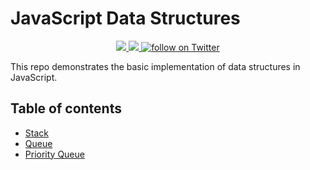 # JavaScript Data Structures

<p align="center">
    <a href="https://circleci.com/gh/jsnoob921/js-data-structures/tree/main.svg?style=svg" alt="CircleCI">
        <img src="https://circleci.com/gh/jsnoob921/js-data-structures/tree/main.svg?style=svg" />
    </a>
    <a href="https://coveralls.io/repos/github/jsnoob921/js-data-structures/badge.svg?branch=main" alt="Coverage">
        <img src="https://coveralls.io/repos/github/jsnoob921/js-data-structures/badge.svg?branch=main" />
    </a>
    <a href="https://twitter.com/intent/follow?screen_name=_jsnoob">
        <img src="https://img.shields.io/twitter/follow/_jsnoob?style=social&logo=twitter"
            alt="follow on Twitter">
    </a>
</p>


This repo demonstrates the basic implementation of data structures in JavaScript.

## Table of contents

- [Stack](lib/stack.js)
- [Queue](lib/queue.js)
- [Priority Queue](lib/priority-queue.js)